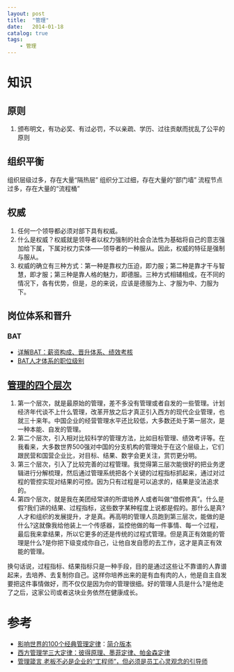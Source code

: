 ```yaml
---
layout: post
title:  "管理"
date:   2014-01-18
catalog: true
tags:
    - 管理
---
```


# 知识
## 原则
1. 颁布明文，有功必奖、有过必罚，不以亲疏、学历、过往贡献而扰乱了公平的原则

## 组织平衡
组织层级过多，存在大量“隔热层”
组织分工过细，存在大量的“部门墙”
流程节点过多，存在大量的“流程桶”

## 权威
1. 任何一个领导都必须对部下具有权威。
1. 什么是权威？权威就是领导者以权力强制的社会合法性为基础将自己的意志强加给下属，下属对权力实体——领导者的一种服从。因此，权威的特征是强制与服从。
1. 权威的确立有三种方式：第一种是靠权力压迫，即力服；第二种是靠才干与智慧，即才服；第三种是靠人格的魅力，即德服。三种方式相辅相成，在不同的情况下，各有优势，但是，总的来说，应该是德服为上、才服为中、力服为下。

## 岗位体系和晋升
### BAT
* [详解BAT：薪资构成、晋升体系、绩效考核](https://zhuanlan.zhihu.com/p/40009461)
* [BAT人才体系的职位级别](https://www.digitaling.com/articles/18402.html)

## [管理的四个层次](http://www.gupowang.com/article/view/347)
1. 第一个层次，就是最原始的管理，差不多没有管理或者自发的一些管理。计划经济年代谈不上什么管理，改革开放之后才真正引入西方的现代企业管理，也就三十来年。中国企业的经营管理水平还比较低，大多数还处于第一层次，是一种本能、自发的管理。
1. 第二个层次，引入相对比较科学的管理方法，比如目标管理、绩效考评等。在我看来，大多数世界500强对中国的分支机构的管理处于在这个层级上，它们跟民营和国营企业比，对目标、结果、数字会更关注，赏罚更分明。
1. 第三个层次，引入了比较完善的过程管理。我觉得第三层次能很好的把业务逻辑进行分解梳理，然后通过管理系统把各个关键的过程指标抓起来，通过对过程的管控实现对结果的可控。因为只有过程是可以追求的，结果是没法追求的。
1. 第四个层次，就是我在美团经常讲的所谓培养人或者叫做“借假修真”。什么是假?我们讲的结果、过程指标，这些数字某种程度上说都是假的。那什么是真?人才和组织的发展提升，才是真。再高明的管理人员跑到第三层次，能做的是什么?这就像我给他装上一个传感器，监控他做的每一件事情、每一个过程，最后我来拿结果，所以它更多的还是传统的过程式管理。但是真正有效能的管理是什么?是你把下级变成你自己，让他自发自愿的去工作，这才是真正有效能的管理。

换句话说，过程指标、结果指标只是一种手段，目的是通过这些让不靠谱的人靠谱起来，去培养、去复制你自己。这样你培养出来的是有血有肉的人，他是自主自发要把这件事情做好，而不仅仅是因为你的管理很细。好的管理人员是什么?是他走了之后，这家公司或者这块业务依然在健康成长。

# 参考
- [影响世界的100个经典管理定律](http://wiki.mbalib.com/wiki/%E5%BD%B1%E5%93%8D%E4%B8%96%E7%95%8C%E7%9A%84100%E4%B8%AA%E7%BB%8F%E5%85%B8%E7%AE%A1%E7%90%86%E5%AE%9A%E5%BE%8B#)：[简介版本](https://wenku.baidu.com/view/bb68ebbcf121dd36a32d824a.html)
- [西方管理学三大定律：彼得原理、墨菲定律、帕金森定律](http://www.chinavalue.net/Management/Blog/2007-8-2/16069.aspx)
- [管理箴言 老板不必是企业的“工程师”，但必须是员工心灵观念的引导师](http://www.smelzh.gov.cn/glbw/show.php?itemid=13647)

